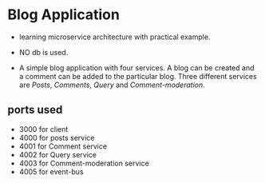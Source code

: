 # Blog Application
* learning microservice architecture with practical example.
* NO db is used.

* A simple blog application with four services. A blog can be created and a comment can be added to the particular blog. Three different services are *Posts*, *Comments*, *Query* and *Comment-moderation*.


## ports used
* 3000 for client
* 4000 for posts service
* 4001 for Comment service
* 4002 for Query service
* 4003 for Comment-moderation service
* 4005 for event-bus
